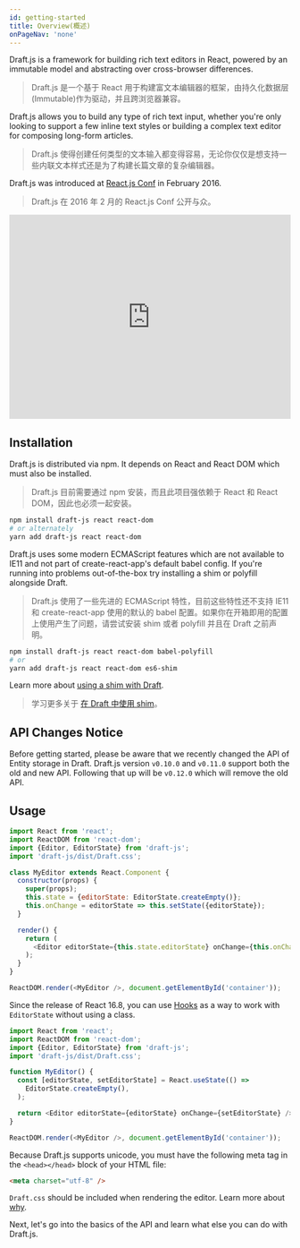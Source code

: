 ```yaml
---
id: getting-started
title: Overview(概述)
onPageNav: 'none'
---
```


Draft.js is a framework for building rich text editors in React, powered by an immutable model and abstracting over cross-browser differences.

> Draft.js 是一个基于 React 用于构建富文本编辑器的框架，由持久化数据层(Immutable)作为驱动，并且跨浏览器兼容。

Draft.js allows you to build any type of rich text input, whether you're only looking to support a few inline text styles or building a complex text editor for composing long-form articles.

> Draft.js 使得创建任何类型的文本输入都变得容易，无论你仅仅是想支持一些内联文本样式还是为了构建长篇文章的复杂编辑器。

Draft.js was introduced at [React.js Conf](https://conf2016.reactjs.org/schedule#rich-text-editing-with-react) in February 2016.

> Draft.js 在 2016 年 2 月的 React.js Conf 公开与众。

<iframe width="100%" height="365" src="https://www.youtube.com/embed/feUYwoLhE_4" frameBorder="0" allowFullScreen></iframe>

## Installation

Draft.js is distributed via npm. It depends on React and React DOM which must also be installed.

> Draft.js 目前需要通过 npm 安装，而且此项目强依赖于 React 和 React DOM，因此也必须一起安装。

```sh
npm install draft-js react react-dom
# or alternately
yarn add draft-js react react-dom
```

Draft.js uses some modern ECMAScript features which are not available to IE11 and not part of create-react-app's default babel config. If you're running into problems out-of-the-box try installing a shim or polyfill alongside Draft.

> Draft.js 使用了一些先进的 ECMAScript 特性，目前这些特性还不支持 IE11 和 create-react-app 使用的默认的 babel 配置。如果你在开箱即用的配置上使用产生了问题，请尝试安装 shim 或者 polyfill 并且在 Draft 之前声明。

```sh
npm install draft-js react react-dom babel-polyfill
# or
yarn add draft-js react react-dom es6-shim
```

Learn more about [using a shim with Draft](/docs/advanced-topics-issues-and-pitfalls#polyfills).

> 学习更多关于 [在 Draft 中使用 shim](http://localhost:3000/docs/advanced-topics-issues-and-pitfalls#polyfills)。

## API Changes Notice

Before getting started, please be aware that we recently changed the API of
Entity storage in Draft. Draft.js version `v0.10.0` and `v0.11.0` support both the old
and new API. Following that up will be `v0.12.0` which will remove the old API.

> 

## Usage

```js
import React from 'react';
import ReactDOM from 'react-dom';
import {Editor, EditorState} from 'draft-js';
import 'draft-js/dist/Draft.css';

class MyEditor extends React.Component {
  constructor(props) {
    super(props);
    this.state = {editorState: EditorState.createEmpty()};
    this.onChange = editorState => this.setState({editorState});
  }

  render() {
    return (
      <Editor editorState={this.state.editorState} onChange={this.onChange} />
    );
  }
}

ReactDOM.render(<MyEditor />, document.getElementById('container'));
```

Since the release of React 16.8, you can use [Hooks](https://reactjs.org/docs/hooks-intro.html) as a way to work with `EditorState` without using a class.

```js
import React from 'react';
import ReactDOM from 'react-dom';
import {Editor, EditorState} from 'draft-js';
import 'draft-js/dist/Draft.css';

function MyEditor() {
  const [editorState, setEditorState] = React.useState(() =>
    EditorState.createEmpty(),
  );

  return <Editor editorState={editorState} onChange={setEditorState} />;
}

ReactDOM.render(<MyEditor />, document.getElementById('container'));
```

Because Draft.js supports unicode, you must have the following meta tag in the `<head></head>` block of your HTML file:

```html
<meta charset="utf-8" />
```

`Draft.css` should be included when rendering the editor. Learn more about [why](/docs/advanced-topics-issues-and-pitfalls#missing-draftcss).

Next, let's go into the basics of the API and learn what else you can do with Draft.js.
